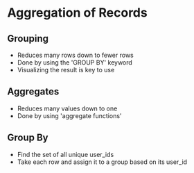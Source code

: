 # Aggregation of Records

## Grouping

* Reduces many rows down to fewer rows
* Done by using the 'GROUP BY' keyword
* Visualizing the result is key to use

## Aggregates

* Reduces many values down to one
* Done by using 'aggregate functions'

## Group By

* Find the set of all unique user_ids
* Take each row and assign it to a group based on its user_id
